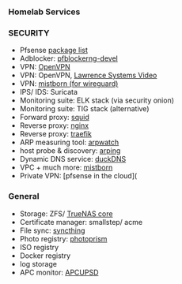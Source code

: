 ### Homelab Services

### SECURITY
- Pfsense [package list](https://docs.netgate.com/pfsense/en/latest/packages/list.html)
- Adblocker: [pfblockerng-devel](https://docs.netgate.com/pfsense/en/latest/packages/pfblocker.html)
- VPN: [OpenVPN](https://docs.netgate.com/pfsense/en/latest/recipes/openvpn-ra.html)
- VPN: OpenVPN, [Lawrence Systems Video](https://www.youtube.com/watch?v=PgielyUFGeQ)
- VPN: [mistborn (for wireguard)](https://gitlab.com/cyber5k/mistborn)
- IPS/ IDS: Suricata
- Monitoring suite: ELK stack (via security onion)
- Monitoring suite: TIG stack (alternative)
- Forward proxy: [squid](https://docs.netgate.com/pfsense/en/latest/recipes/http-client-proxy.html)
- Reverse proxy: [nginx](https://docs.nginx.com/nginx/admin-guide/web-server/reverse-proxy/)
- Reverse proxy: [traefik](https://traefik.io/traefik/)
- ARP measuring tool: [arpwatch](https://en.wikipedia.org/wiki/Arpwatch)
- host probe & discovery: [arping](https://docs.netgate.com/pfsense/en/latest/packages/arping.html)
- Dynamic DNS service: [duckDNS](https://www.duckdns.org/)
- VPC + much more: [mistborn](https://gitlab.com/cyber5k/mistborn)
- Private VPN: [pfsense in the cloud](

### General 
- Storage: ZFS/ [TrueNAS core](https://www.truenas.com/docs/)
- Certificate manager: smallstep/ acme
- File sync: [syncthing](https://syncthing.net/)
- Photo registry: [photoprism](https://photoprism.app/)
- ISO registry
- Docker registry
- log storage 
- APC monitor: [APCUPSD](http://www.apcupsd.org/manual/manual.html)
